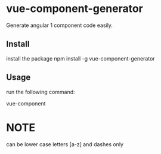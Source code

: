 # vue-component-generator
Generate angular 1 component code easily.

## Install
install the package
npm install -g vue-component-generator

## Usage
run the following command:

vue-component <component-name>

# NOTE
<component-name> can be lower case letters [a-z] and dashes only
